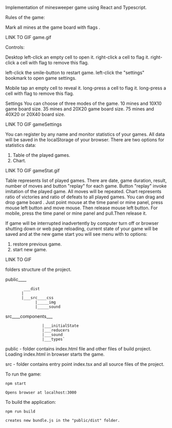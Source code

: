 Implementation of minesweeper game using React and Typescript.


Rules of the game:

Mark  all mines at the game board with flags .

LINK TO GIF game.gif

Controls:

Desktop 
 left-click an empty cell to open it.
 right-click a cell to flag it.
 right-click a cell with flag to remove this flag.

 left-click the smile-button to restart game.
 left-click the "settings" bookmark to open game settings.

Mobile
 tap an empty cell to reveal it.
 long-press a cell to flag it.
 long-press a cell with flag to remove this flag.

Settings
 You can choose of three modes of the game.
  10 mines and 10X10 game board size.
  35 mines and 20X20 game board size.
  75 mines and 40X20 or 20X40 board size.

  LINK TO GIF gameSettings

You can register by any name and monitor statistics of your games. All data will be saved in the localStorage of your browser.
There are two options for statistics data:
 1) Table of the played games.
 2) Chart.

 LINK TO GIF gameStat.gif

Table represents list of played games. There are date, game duration, result, number of moves and button "replay" for each game.
Button "replay" invoke imitation of the played game. All moves will be repeated.
Chart represents ratio of victories and ratio of defeats to all played games.
You can drag and drop game board . Just point mouse at the time panel or mine panel, press mouse left button and move mouse. Then release mouse left button. For mobile, press the time panel or mine panel and pull.Then release it.

If game will be interrupted inadvertently by computer turn off or browser shutting down or web page reloading, current state of your game will be saved and at the new game start you will see menu with to options:
1) restore previous game.
2) start new game.

LINK TO GIF


folders structure of the project.

 public____
 
            ___dist            
           |
           |___src____css
                 |_____img 
                 |_____sound

src____components___
         
                    |___initialState
                    |___reducers
                    |___sound
                    |___types`


   public - folder contains index.html file and other files of build project. Loading index.html in browser starts the game.

   src - folder contains entry point index.tsx  and all source files of the project.

   To run the game:

    npm start

    Opens browser at localhost:3000

   To build the application:

    npm run build

    creates new bundle.js in the "public/dist" folder.

   

   
          







